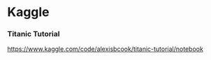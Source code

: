 # Kaggle 


### Titanic Tutorial
https://www.kaggle.com/code/alexisbcook/titanic-tutorial/notebook 

